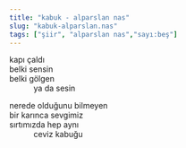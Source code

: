 ```yaml
---
title: "kabuk - alparslan nas"
slug: "kabuk-alparslan.nas"
tags: ["şiir", "alparslan nas","sayı:beş"]
---
```



kapı çaldı  
belki sensin\
belki gölgen\
           ya da sesin

nerede olduğunu bilmeyen\
bir karınca sevgimiz\
sırtımızda hep aynı\
           ceviz kabuğu
